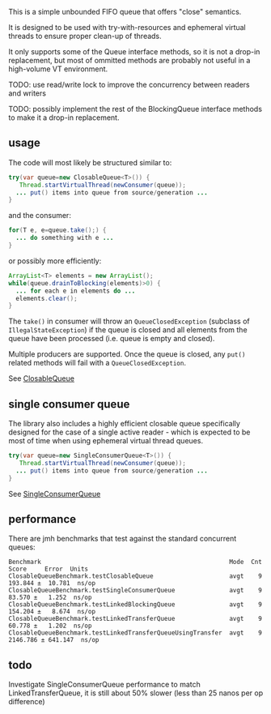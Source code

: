 This is a simple unbounded FIFO queue that offers "close" semantics.

It is designed to be used with try-with-resources and ephemeral virtual threads to ensure proper clean-up of threads.

It only supports some of the Queue interface methods, so it is not a drop-in replacement, but most of ommitted methods are probably not useful in a high-volume VT environment.

TODO: use read/write lock to improve the concurrency between readers and writers

TODO: possibly implement the rest of the BlockingQueue interface methods to make it a drop-in replacement.

## usage

The code will most likely be structured similar to:

```java
try(var queue=new ClosableQueue<T>()) {
   Thread.startVirtualThread(newConsumer(queue));
  ... put() items into queue from source/generation ...
}
```

and the consumer:

```java
for(T e, e=queue.take();) {
  ... do something with e ...
}
```

or possibly more efficiently:

```java
ArrayList<T> elements = new ArrayList();
while(queue.drainToBlocking(elements)>0) {
  ... for each e in elements do ...
  elements.clear();
}
```

The `take()` in consumer will throw an `QueueClosedException` (subclass of `IllegalStateException`) if the queue is closed and all elements from the queue have been processed (i.e. queue is empty and closed).

Multiple producers are supported. Once the queue is closed, any `put()` related methods will fail with a `QueueClosedException`.

See [ClosableQueue](lib/src/main/java/robaho/queue/ClosableQueue.java)

## single consumer queue

The library also includes a highly efficient closable queue specifically designed for the case of a single active reader - which is expected to be most of time when using ephemeral virtual thread queues.

```java
try(var queue=new SingleConsumerQueue<T>()) {
   Thread.startVirtualThread(newConsumer(queue));
  ... put() items into queue from source/generation ...
}
```

See [SingleConsumerQueue](lib/src/main/java/robaho/queue/SingleConsumerQueue.java)

## performance

There are jmh benchmarks that test against the standard concurrent queues:

```
Benchmark                                                    Mode  Cnt     Score     Error  Units
ClosableQueueBenchmark.testClosableQueue                     avgt    9   193.844 ±  10.781  ns/op
ClosableQueueBenchmark.testSingleConsumerQueue               avgt    9    83.570 ±   1.252  ns/op
ClosableQueueBenchmark.testLinkedBlockingQueue               avgt    9   154.204 ±   8.674  ns/op
ClosableQueueBenchmark.testLinkedTransferQueue               avgt    9    60.778 ±   1.202  ns/op
ClosableQueueBenchmark.testLinkedTransferQueueUsingTransfer  avgt    9  2146.786 ± 641.147  ns/op
```

## todo

Investigate SingleConsumerQueue performance to match LinkedTransferQueue, it is still about 50% slower (less than 25 nanos per op difference)
